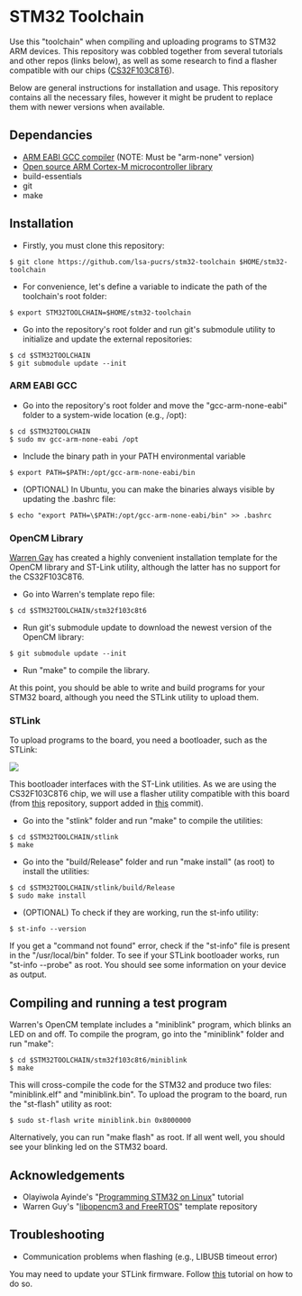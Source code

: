 # STM32 Toolchain

Use this "toolchain" when compiling and uploading programs to STM32 ARM devices.
This repository was cobbled together from several tutorials and other repos (links below), as well as some
research to find a flasher compatible with our chips ([CS32F103C8T6](https://pt.aliexpress.com/item/32525208361.html?spm=a2g0s.9042311.0.0.27424c4deFqZ4c)).

Below are general instructions for installation and usage. This repository contains all the necessary files, however it might
be prudent to replace them with newer versions when available.

## Dependancies

* [ARM EABI GCC compiler](https://developer.arm.com/tools-and-software/open-source-software/developer-tools/gnu-toolchain/gnu-rm/downloads) (NOTE: Must be "arm-none" version)
* [Open source ARM Cortex-M microcontroller library](http://libopencm3.org/) 
* build-essentials
* git
* make

## Installation

* Firstly, you must clone this repository:

```
$ git clone https://github.com/lsa-pucrs/stm32-toolchain $HOME/stm32-toolchain
```

* For convenience, let's define a variable to indicate the path of the toolchain's root folder:

```
$ export STM32TOOLCHAIN=$HOME/stm32-toolchain
```

* Go into the repository's root folder and run git's submodule utility to initialize and update the external repositories:

```
$ cd $STM32TOOLCHAIN
$ git submodule update --init
```

### ARM EABI GCC

* Go into the repository's root folder and move the "gcc-arm-none-eabi" folder to a system-wide location (e.g., /opt):

```
$ cd $STM32TOOLCHAIN
$ sudo mv gcc-arm-none-eabi /opt
```

* Include the binary path in your PATH environmental variable

```
$ export PATH=$PATH:/opt/gcc-arm-none-eabi/bin
```

* (OPTIONAL) In Ubuntu, you can make the binaries always visible by updating the .bashrc file:

```
$ echo "export PATH=\$PATH:/opt/gcc-arm-none-eabi/bin" >> .bashrc
```

### OpenCM Library

[Warren Gay](https://github.com/ve3wwg) has created a highly convenient installation template for the OpenCM library and ST-Link utility, although the latter
has no support for the CS32F103C8T6.

* Go into Warren's template repo file:

```
$ cd $STM32TOOLCHAIN/stm32f103c8t6
```

* Run git's submodule update to download the newest version of the OpenCM library:

```
$ git submodule update --init
```

* Run "make" to compile the library. 

At this point, you should be able to write and build programs for your STM32 board, although you need the STLink utility to upload them.

### STLink

To upload programs to the board, you need a bootloader, such as the STLink:

![](https://http2.mlstatic.com/programador-stm32-stm8-stlink-st-link-v2-mini-D_NQ_NP_867041-MLB30915342638_052019-F.jpg)

This bootloader interfaces with the ST-Link utilities. As we are using the CS32F103C8T6 chip, we will use a flasher utility compatible with this board (from [this](https://github.com/texane/stlink) repository, support added in [this](https://github.com/texane/stlink/pull/757/commits/84a89cb98e5169fc712133716c0f5ab15a3904a5) commit).

* Go into the "stlink" folder and run "make" to compile the utilities:

```
$ cd $STM32TOOLCHAIN/stlink
$ make
```

* Go into the "build/Release" folder and run "make install" (as root) to install the utilities:

```
$ cd $STM32TOOLCHAIN/stlink/build/Release
$ sudo make install
```

* (OPTIONAL) To check if they are working, run the st-info utility:

```
$ st-info --version
```

If you get a "command not found" error, check if the "st-info" file is present in the "/usr/local/bin" folder.
To see if your STLink bootloader works, run "st-info --probe" as root. You should see some information on your device as output.

## Compiling and running a test program

Warren's OpenCM template includes a "miniblink" program, which blinks an LED on and off.
To compile the program, go into the "miniblink" folder and run "make":

```
$ cd $STM32TOOLCHAIN/stm32f103c8t6/miniblink
$ make
```

This will cross-compile the code for the STM32 and produce two files: "miniblink.elf" and "miniblink.bin".
To upload the program to the board, run the "st-flash" utility as root:

```
$ sudo st-flash write miniblink.bin 0x8000000
```

Alternatively, you can run "make flash" as root. If all went well, you should see your blinking led on the STM32 board.

## Acknowledgements

* Olayiwola Ayinde's "[Programming STM32 on Linux](https://medium.com/@olayiwolaayinde/programming-stm32-on-linux-d6a6ee7a8d8d)" tutorial
* Warren Guy's "[libopencm3 and FreeRTOS](https://github.com/ve3wwg/stm32f103c8t6)" template repository

## Troubleshooting

* Communication problems when flashing (e.g., LIBUSB timeout error)

You may need to update your STLink firmware. Follow [this](http://www.emcu.eu/how-to-update-the-st-link-fw-under-linux/) tutorial on how to do so.
